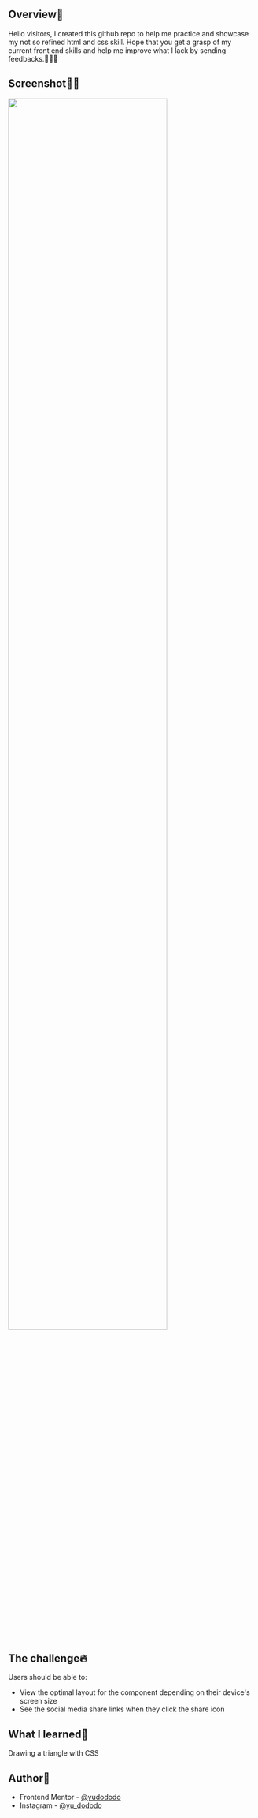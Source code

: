 ## Overview👀

Hello visitors, I created this github repo to help me practice and showcase my not so refined html and css skill.
Hope that you get a grasp of my current front end skills and help me improve what I lack by sending feedbacks.🙏🙏🙏

## Screenshot🐻💥

<img src="screen_desktop.png" width="80%">

## The challenge🔥

Users should be able to:

- View the optimal layout for the component depending on their device's screen size
- See the social media share links when they click the share icon

## What I learned💪

Drawing a triangle with CSS

## Author🐶

- Frontend Mentor - [@yudododo](https://www.frontendmentor.io/profile/yudododo)
- Instagram - [@yu_dododo](https://www.instagram.com/yu_dododo/)
